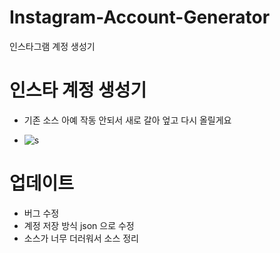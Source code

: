 # Instagram-Account-Generator
인스타그램 계정 생성기

# 인스타 계정 생성기
- 기존 소스 아예 작동 안되서 새로 갈아 엎고 다시 올릴게요

- ![s](https://user-images.githubusercontent.com/101702658/220519398-239e613e-346f-4726-a69a-ef0e8c17d67c.png)

# 업데이트

- 버그 수정
- 계정 저장 방식 json 으로 수정
- 소스가 너무 더러워서 소스 정리
